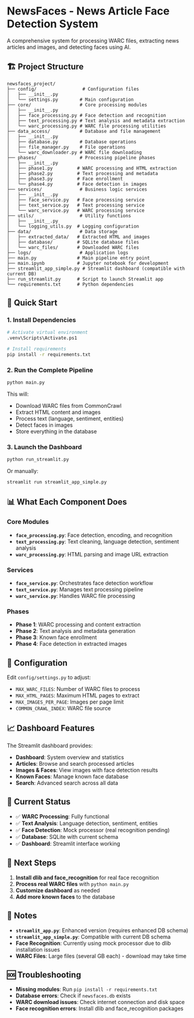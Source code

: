 # NewsFaces - News Article Face Detection System

A comprehensive system for processing WARC files, extracting news articles and images, and detecting faces using AI.

## 🏗️ Project Structure

```
newsfaces_project/
├── config/                 # Configuration files
│   ├── __init__.py
│   └── settings.py        # Main configuration
├── core/                  # Core processing modules
│   ├── __init__.py
│   ├── face_processing.py # Face detection and recognition
│   ├── text_processing.py # Text analysis and metadata extraction
│   └── warc_processing.py # WARC file processing utilities
├── data_access/           # Database and file management
│   ├── __init__.py
│   ├── database.py        # Database operations
│   ├── file_manager.py    # File operations
│   └── warc_downloader.py # WARC file downloading
├── phases/                # Processing pipeline phases
│   ├── __init__.py
│   ├── phase1.py         # WARC processing and HTML extraction
│   ├── phase2.py         # Text processing and metadata
│   ├── phase3.py         # Face enrollment
│   └── phase4.py         # Face detection in images
├── services/              # Business logic services
│   ├── __init__.py
│   ├── face_service.py   # Face processing service
│   ├── text_service.py   # Text processing service
│   └── warc_service.py   # WARC processing service
├── utils/                 # Utility functions
│   ├── __init__.py
│   └── logging_utils.py  # Logging configuration
├── data/                  # Data storage
│   ├── extracted_data/   # Extracted HTML and images
│   ├── database/         # SQLite database files
│   └── warc_files/       # Downloaded WARC files
├── logs/                  # Application logs
├── main.py               # Main pipeline entry point
├── main.ipynb            # Jupyter notebook for development
├── streamlit_app_simple.py # Streamlit dashboard (compatible with current DB)
├── run_streamlit.py      # Script to launch Streamlit app
└── requirements.txt      # Python dependencies
```

## 🚀 Quick Start

### 1. Install Dependencies
```bash
# Activate virtual environment
.venv\Scripts\Activate.ps1

# Install requirements
pip install -r requirements.txt
```

### 2. Run the Complete Pipeline
```bash
python main.py
```
This will:
- Download WARC files from CommonCrawl
- Extract HTML content and images
- Process text (language, sentiment, entities)
- Detect faces in images
- Store everything in the database

### 3. Launch the Dashboard
```bash
python run_streamlit.py
```
Or manually:
```bash
streamlit run streamlit_app_simple.py
```

## 📊 What Each Component Does

### **Core Modules**
- **`face_processing.py`**: Face detection, encoding, and recognition
- **`text_processing.py`**: Text cleaning, language detection, sentiment analysis
- **`warc_processing.py`**: HTML parsing and image URL extraction

### **Services**
- **`face_service.py`**: Orchestrates face detection workflow
- **`text_service.py`**: Manages text processing pipeline
- **`warc_service.py`**: Handles WARC file processing

### **Phases**
- **Phase 1**: WARC processing and content extraction
- **Phase 2**: Text analysis and metadata generation
- **Phase 3**: Known face enrollment
- **Phase 4**: Face detection in extracted images

## 🔧 Configuration

Edit `config/settings.py` to adjust:
- `MAX_WARC_FILES`: Number of WARC files to process
- `MAX_HTML_PAGES`: Maximum HTML pages to extract
- `MAX_IMAGES_PER_PAGE`: Images per page limit
- `COMMON_CRAWL_INDEX`: WARC file source

## 📈 Dashboard Features

The Streamlit dashboard provides:
- **Dashboard**: System overview and statistics
- **Articles**: Browse and search processed articles
- **Images & Faces**: View images with face detection results
- **Known Faces**: Manage known face database
- **Search**: Advanced search across all data

## 🎯 Current Status

- ✅ **WARC Processing**: Fully functional
- ✅ **Text Analysis**: Language detection, sentiment, entities
- ✅ **Face Detection**: Mock processor (real recognition pending)
- ✅ **Database**: SQLite with current schema
- ✅ **Dashboard**: Streamlit interface working

## 🔮 Next Steps

1. **Install dlib and face_recognition** for real face recognition
2. **Process real WARC files** with `python main.py`
3. **Customize dashboard** as needed
4. **Add more known faces** to the database

## 📝 Notes

- **`streamlit_app.py`**: Enhanced version (requires enhanced DB schema)
- **`streamlit_app_simple.py`**: Compatible with current DB schema
- **Face Recognition**: Currently using mock processor due to dlib installation issues
- **WARC Files**: Large files (several GB each) - download may take time

## 🆘 Troubleshooting

- **Missing modules**: Run `pip install -r requirements.txt`
- **Database errors**: Check if `newsfaces.db` exists
- **WARC download issues**: Check internet connection and disk space
- **Face recognition errors**: Install dlib and face_recognition packages
